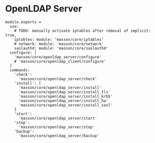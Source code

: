 
# OpenLDAP Server

    module.exports =
      use:
        # TODO: manually activate iptables after removal of implicit: true,
        iptables: module: 'masson/core/iptables'
        # network: module: 'masson/core/network'
        saslauthd: module: 'masson/core/saslauthd'
      configure: [
        'masson/core/openldap_server/configure'
        # 'masson/core/openldap_client/configure'
      ]
      commands:
        'check':
          'masson/core/openldap_server/check'
        'install': [
          'masson/core/openldap_server/install'
          'masson/core/openldap_server/install_tls'
          'masson/core/openldap_server/install_krb5'
          'masson/core/openldap_server/install_ha'
          'masson/core/openldap_server/install_sasl'
        ]
        'start':
          'masson/core/openldap_server/start'
        'stop':
          'masson/core/openldap_server/stop'
        'backup':
          'masson/core/openldap_server/backup'
